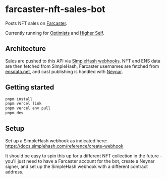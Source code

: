 # farcaster-nft-sales-bot

Posts NFT sales on [Farcaster](https://www.farcaster.xyz).

Currently running for [Optimists](https://highlight.xyz/mint/66229236b5f02c9b8e9189ce) and [Higher Self](https://higherself.wtf).

## Architecture

Sales are pushed to this API via [SimpleHash webhooks](https://docs.simplehash.com/reference/webhook-api-overview). NFT and ENS data are then fetched from SimpleHash, Farcaster usernames are fetched from [ensdata.net](https://ensdata.net), and cast publishing is handled with [Neynar](https://neynar.com).

## Getting started

```sh
pnpm install
pnpm vercel link
pnpm vercel env pull
pnpm dev
```

## Setup

Set up a SimpleHash webhook as indicated here: https://docs.simplehash.com/reference/create-webhook

It should be easy to spin this up for a different NFT collection in the future - you'll just need to have a Farcaster account for the bot, create a Neynar signer, and set up the SimpleHash webhook with a different contract address.
